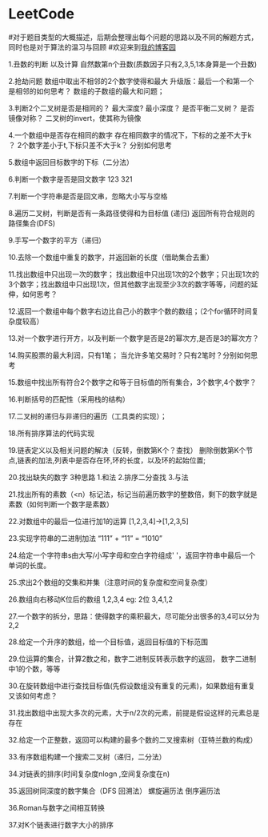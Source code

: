 # LeetCode
#对于题目类型的大概描述，后期会整理出每个问题的思路以及不同的解题方式，同时也是对于算法的温习与回顾
#欢迎来到[我的博客园](http://www.cnblogs.com/zxx-813/)

1.丑数的判断   以及计算 自然数第n个丑数(质数因子只有2,3,5,1本身算是一个丑数)

2.抢劫问题   数组中取出不相邻的2个数字使得和最大    升级版：最后一个和第一个是相邻的如何思考？ 数组的子数组的最大和问题；

3.判断2个二叉树是否是相同的？ 最大深度? 最小深度？ 是否平衡二叉树？ 是否镜像对称？ 二叉树的invert，使其称为镜像

4.一个数组中是否存在相同的数字    存在相同数字的情况下，下标的之差不大于k ？   2个数字差小于t,下标只差不大于k？ 分别如何思考

5.数组中返回目标数字的下标（二分法）

6.判断一个数字是否是回文数字  123  321

7.判断一个字符串是否是回文串，忽略大小写与空格

8.遍历二叉树，判断是否有一条路径使得和为目标值  (递归)  返回所有符合规则的路径集合(DFS) 

9.手写一个数字的平方（递归）   

10.去除一个数组中重复的数字，并返回新的长度（借助集合去重）

11.找出数组中只出现一次的数字； 找出数组中只出现1次的2个数字；只出现1次的3个数字；找出数组中只出现1次，但其他数字出现至少3次的数字等等，问题的延伸，如何思考？

12.返回一个数组中每个数字右边比自己小的数字个数的数组；（2个for循环时间复杂度较高）

13.对一个数字进行开方，以及判断一个数字是否是2的幂次方,是否是3的幂次方？

14.购买股票的最大利润，只有1笔；  当允许多笔交易时？只有2笔时？分别如何思考

15.数组中找出所有符合2个数字之和等于目标值的所有集合，3个数字,4个数字？ 

16.判断括号的匹配性（采用栈的结构）

17.二叉树的递归与非递归的遍历（工具类的实现）；

18.所有排序算法的代码实现

19.链表定义以及相关问题的解决（反转，倒数第K个？查找） 删除倒数第K个节点,链表的加法,列表中是否存在环,环的长度，以及环的起始位置;

20.找出缺失的数字   3种思路 1.和法  2.排序二分查找 3.与法

21.找出所有的素数（<n）标记法，标记当前遍历数字的整数倍，剩下的数字就是素数（如何判断一个数字是素数）

22.对数组中的最后一位进行加1的运算 [1,2,3,4]->[1,2,3,5]

23.实现字符串的二进制加法  “111” + “11” = “1010”

24.给定一个字符串s由大写/小写字母和空白字符组成' '，返回字符串中最后一个单词的长度。

25.求出2个数组的交集和并集（注意时间的复杂度和空间复杂度）

26.数组向右移动K位后的数组  1,2,3,4 eg: 2位    3,4,1,2

27.一个数字的拆分，思路：使得数字的乘积最大，尽可能分出很多的3,4可以分为2,2

28.给定一个升序的数组，给一个目标值，返回目标值的下标范围

29.位运算的集合，计算2数之和，数字二进制反转表示数字的返回， 数字二进制中1的个数，等等

30.在旋转数组中进行查找目标值(先假设数组没有重复的元素)，如果数组有重复又该如何考虑？

31.找出数组中出现大多次的元素，大于n/2次的元素，前提是假设这样的元素总是存在

32.给定一个正整数，返回可以构建的最多个数的二叉搜索树（亚特兰数的构成）

33.有序数组构建一个搜索二叉树（递归，二分法）

34.对链表的排序(时间复杂度nlogn ,空间复杂度在n)

35.返回树同深度的数字集合（DFS 回溯法）   螺旋遍历法     倒序遍历法

36.Roman与数字之间相互转换

37.对K个链表进行数字大小的排序
